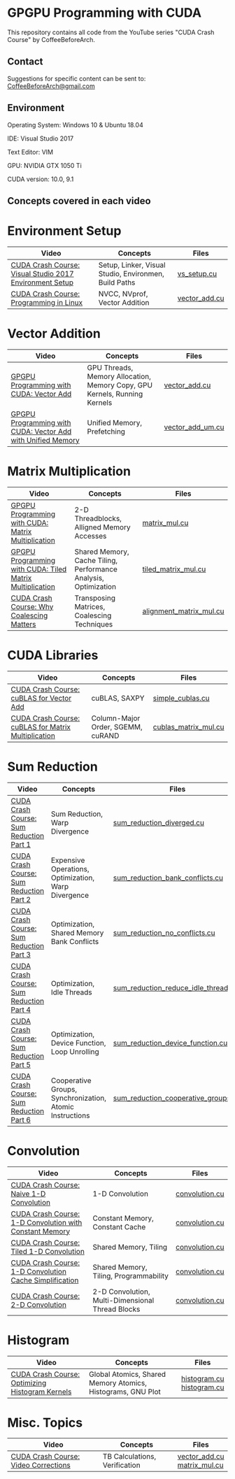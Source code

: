 # GPGPU Programming with CUDA
This repository contains all code from the YouTube series "CUDA Crash Course" by CoffeeBeforeArch.

## Contact

Suggestions for specific content can be sent to: CoffeeBeforeArch@gmail.com

## Environment 
Operating System: Windows 10 & Ubuntu 18.04

IDE: Visual Studio 2017

Text Editor: VIM

GPU: NVIDIA GTX 1050 Ti

CUDA version: 10.0, 9.1

## Concepts covered in each video
# Environment Setup
| Video | Concepts | Files |
| ----- | -------- | ----- |
| <a href=https://youtu.be/3usDbpnn7E8>CUDA Crash Course: Visual Studio 2017 Environment Setup</a> | Setup, Linker, Visual Studio, Environmen, Build Paths | <a href=https://github.com/CoffeeBeforeArch/cuda_programming/blob/master/misc/vs_setup/vs_setup/vs_setup.cu>vs_setup.cu</a>
| <a href=https://youtu.be/AA7RIRxesD4>CUDA Crash Course: Programming in Linux</a> | NVCC, NVprof, Vector Addition | <a href=https://github.com/CoffeeBeforeArch/cuda_programming/blob/master/misc/linux_vector_add/vector_add.cu>vector_add.cu</a>

# Vector Addition
| Video | Concepts | Files |
| ----- | -------- | ----- |
| <a href=https://youtu.be/2NgpYFdsduY>GPGPU Programming with CUDA: Vector Add</a> | GPU Threads, Memory Allocation, Memory Copy, GPU Kernels, Running Kernels | <a href=https://github.com/CoffeeBeforeArch/cuda_programming/blob/master/vectorAdd/vector_add/vector_add/vector_add.cu >vector_add.cu</a> |
| <a href=https://youtu.be/84iwCupHW14>GPGPU Programming with CUDA: Vector Add with Unified Memory</a> | Unified Memory, Prefetching | <a href=https://github.com/CoffeeBeforeArch/cuda_programming/blob/master/vectorAdd/vector_add_um/vector_add_um/vector_add_um.cu >vector_add_um.cu</a> |

# Matrix Multiplication
| Video | Concepts | Files |
| ----- | -------- | ----- |
| <a href=https://youtu.be/XEOc4HCf_pQ>GPGPU Programming with CUDA: Matrix Multiplication</a> | 2-D Threadblocks, Alligned Memory Accesses | <a href=https://github.com/CoffeeBeforeArch/cuda_programming/blob/master/matrixMul/matrix_mul/matrix_mul/matrix_mul.cu >matrix_mul.cu</a> |
| <a href=https://youtu.be/3xfyiWhtvZw>GPGPU Programming with CUDA: Tiled Matrix Multiplication</a> | Shared Memory, Cache Tiling, Performance Analysis, Optimization | <a href=https://github.com/CoffeeBeforeArch/cuda_programming/blob/master/matrixMul/tiled_matrix_mul/tiled_matrix_mul/tiled_matrix_mul.cu>tiled_matrix_mul.cu</a> |
| <a href=https://youtu.be/_qSP455IekE>CUDA Crash Course: Why Coalescing Matters</a> | Transposing Matrices, Coalescing Techniques | <a href=https://github.com/CoffeeBeforeArch/cuda_programming/blob/master/matrixMul/alignment_matrix_mul/alignment_matrix_mul/alignment_matrix_mul.cu>alignment_matrix_mul.cu</a>

# CUDA Libraries
| Video | Concepts | Files |
| ----- | -------- | ----- |
| <a href=https://youtu.be/2_wZBq544gA>CUDA Crash Course: cuBLAS for Vector Add</a> | cuBLAS, SAXPY | <a href=https://github.com/CoffeeBeforeArch/cuda_programming/blob/master/libraries/simple_cublas/simple_cublas/simple_cublas.cu>simple_cublas.cu</a>
| <a href=https://youtu.be/MVutNZaNTkM>CUDA Crash Course: cuBLAS for Matrix Multiplication</a> | Column-Major Order, SGEMM, cuRAND | <a href=https://github.com/CoffeeBeforeArch/cuda_programming/blob/master/libraries/cublas_matrix_mul/cublas_matrix_mul/cublas_matrix_mul.cu>cublas_matrix_mul.cu</a>

# Sum Reduction
| Video | Concepts | Files |
| ----- | -------- | ----- |
| <a href=https://youtu.be/bpbit8SPMxU>CUDA Crash Course: Sum Reduction Part 1</a> | Sum Reduction, Warp Divergence | <a href=https://github.com/CoffeeBeforeArch/cuda_programming/blob/master/sumReduction/sum_reduction_diverged/sum_reduction_diverged/sum_reduction_diverged.cu>sum_reduction_diverged.cu</a>
| <a href=https://youtu.be/JmnPaOXxWLg>CUDA Crash Course: Sum Reduction Part 2</a> | Expensive Operations, Optimization, Warp Divergence | <a href=https://github.com/CoffeeBeforeArch/cuda_programming/blob/master/sumReduction/sum_reduction_bank_conflicts/sum_reduction_bank_conflicts/sum_reduction_bank_conflicts.cu>sum_reduction_bank_conflicts.cu</a>
| <a href=https://youtu.be/iHeze1VdxYA>CUDA Crash Course: Sum Reduction Part 3</a> | Optimization, Shared Memory Bank Conflicts | <a href=https://github.com/CoffeeBeforeArch/cuda_programming/blob/master/sumReduction/sum_reduction_no_conflicts/sum_reduction_no_conflicts/sum_reduction_no_conflicts.cu>sum_reduction_no_conflicts.cu</a>
| <a href=https://youtu.be/xXiA3dzl2UE>CUDA Crash Course: Sum Reduction Part 4</a> | Optimization, Idle Threads | <a href=https://github.com/CoffeeBeforeArch/cuda_programming/blob/master/sumReduction/sum_reduction_reduce_idle_threads/sum_reduction_reduce_idle_threads/sum_reduction_reduce_idle_threads.cu>sum_reduction_reduce_idle_threads.cu</a>
| <a href=https://youtu.be/Qpx227w6idA>CUDA Crash Course: Sum Reduction Part 5</a> | Optimization, Device Function, Loop Unrolling | <a href=https://github.com/CoffeeBeforeArch/cuda_programming/blob/master/sumReduction/sum_reduction_device_function/sum_reduction_device_function/sum_reduction_device_function.cu>sum_reduction_device_function.cu</a>
| <a href=https://youtu.be/dL6N0cdiMoU>CUDA Crash Course: Sum Reduction Part 6</a> | Cooperative Groups, Synchronization, Atomic Instructions | <a href=https://github.com/CoffeeBeforeArch/cuda_programming/blob/master/sumReduction/sum_reduction_cooperative_groups/sum_reduction_cooperative_groups/sum_reduction_cooperative_groups.cu>sum_reduction_cooperative_groups.cu</a> |

# Convolution
| Video | Concepts | Files |
| ----- | -------- | ----- |
|<a href=https://youtu.be/OlLquh9Lnbc>CUDA Crash Course: Naive 1-D Convolution</a> | 1-D Convolution | <a href=https://github.com/CoffeeBeforeArch/cuda_programming/blob/master/convolution/1d_naive/convolution.cu>convolution.cu</a> |
|<a href=https://youtu.be/n7vtr2hCzoc>CUDA Crash Course: 1-D Convolution with Constant Memory </a> | Constant Memory, Constant Cache | <a href=https://github.com/CoffeeBeforeArch/cuda_programming/blob/master/convolution/1d_constant_memory/convolution.cu>convolution.cu</a> |
|<a href=https://youtu.be/pBB8mZRM91A>CUDA Crash Course: Tiled 1-D Convolution </a> | Shared Memory, Tiling | <a href=https://github.com/CoffeeBeforeArch/cuda_programming/blob/master/convolution/1d_tiled/convolution.cu>convolution.cu</a> |
|<a href=https://youtu.be/miNGeE9ox20>CUDA Crash Course: 1-D Convolution Cache Simplification </a> | Shared Memory, Tiling, Programmability| <a href=https://github.com/CoffeeBeforeArch/cuda_programming/blob/master/convolution/1d_cache/convolution.cu>convolution.cu</a>
|<a href=https://youtu.be/qxcfco89wvs>CUDA Crash Course: 2-D Convolution </a> | 2-D Convolution, Multi-Dimensional Thread Blocks | <a href=https://github.com/CoffeeBeforeArch/cuda_programming/blob/master/convolution/2d_constant_memory/convolution.cu>convolution.cu</a> |

# Histogram
| Video | Concepts | Files |
| ----- | -------- | ----- |
|<a href=https://youtu.be/v4DGiuU53h8>CUDA Crash Course: Optimizing Histogram Kernels </a> | Global Atomics, Shared Memory Atomics, Histograms, GNU Plot | <a href=https://github.com/CoffeeBeforeArch/cuda_programming/blob/master/histogram/global_mem/histogram.cu>histogram.cu</a><br><a href=https://github.com/CoffeeBeforeArch/cuda_programming/blob/master/histogram/shared_mem/histogram.cu>histogram.cu</a> |

# Misc. Topics
| Video | Concepts | Files |
| ----- | -------- | ----- |
| <a href=https://youtu.be/ZNaEyWYqiJ8>CUDA Crash Course: Video Corrections</a> | TB Calculations, Verification | <a href=https://github.com/CoffeeBeforeArch/cuda_programming/blob/master/vectorAdd/vector_add/vector_add/vector_add.cu >vector_add.cu</a><br><a href=https://github.com/CoffeeBeforeArch/cuda_programming/blob/master/matrixMul/matrix_mul/matrix_mul/matrix_mul.cu >matrix_mul.cu</a> |
